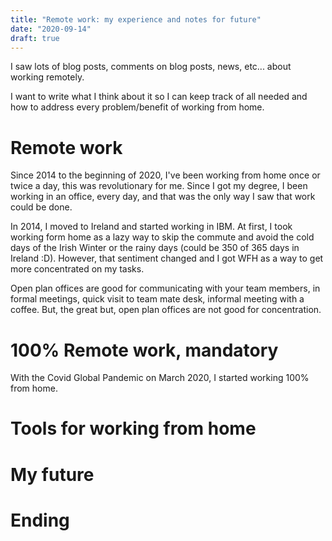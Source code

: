 ```yaml
---
title: "Remote work: my experience and notes for future"
date: "2020-09-14"
draft: true
---
```


I saw lots of blog posts, comments on blog posts, news, etc... about working remotely.

I want to write what I think about it so I can keep track of all needed and how to address every problem/benefit of working from home.

# Remote work

Since 2014 to the beginning of 2020, I've been working from home once or twice a day, this was revolutionary for me. Since I got 
my degree, I been working in an office, every day, and that was the only way I saw that work could be done.

In 2014, I moved to Ireland and started working in IBM. At first, I took working form home as a lazy way to skip the commute and
avoid the cold days of the Irish Winter or the rainy days (could be 350 of 365 days in Ireland :D). However, that sentiment changed
and I got WFH as a way to get more concentrated on my tasks.

Open plan offices are good for communicating with your team members, in formal meetings, quick visit to team mate desk, informal meeting with a coffee.
But, the great but, open plan offices are not good for concentration.

# 100% Remote work, mandatory

With the Covid Global Pandemic on March 2020, I started working 100% from home.

# Tools for working from home

# My future

# Ending
